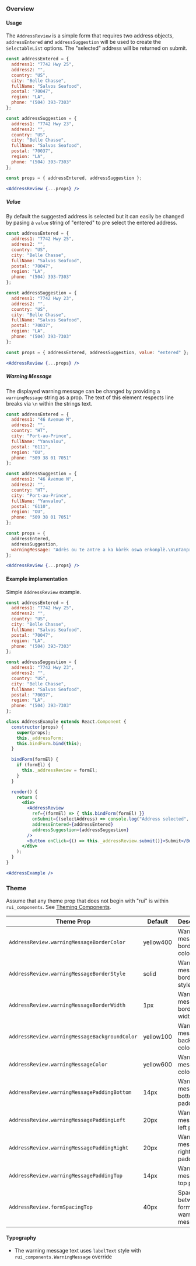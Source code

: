 ### Overview
#### Usage
The `AddressReview` is a simple form that requires two address objects, `addressEntered` and `addressSuggestion` will be used to create the `SelectableList` options. The "selected" address will be returned on submit.

```jsx
const addressEntered = {
  address1: "7742 Hwy 25",
  address2: "",
  country: "US",
  city: "Belle Chasse",
  fullName: "Salvos Seafood",
  postal: "70047",
  region: "LA",
  phone: "(504) 393-7303"
};

const addressSuggestion = {
  address1: "7742 Hwy 23",
  address2: "",
  country: "US",
  city: "Belle Chasse",
  fullName: "Salvos Seafood",
  postal: "70037",
  region: "LA",
  phone: "(504) 393-7303"
};

const props = { addressEntered, addressSuggestion };

<AddressReview {...props} />
```

##### Value
By default the suggested address is selected but it can easily be changed by pasing a `value` string of "entered" to pre select the entered address.
```jsx
const addressEntered = {
  address1: "7742 Hwy 25",
  address2: "",
  country: "US",
  city: "Belle Chasse",
  fullName: "Salvos Seafood",
  postal: "70047",
  region: "LA",
  phone: "(504) 393-7303"
};

const addressSuggestion = {
  address1: "7742 Hwy 23",
  address2: "",
  country: "US",
  city: "Belle Chasse",
  fullName: "Salvos Seafood",
  postal: "70037",
  region: "LA",
  phone: "(504) 393-7303"
};

const props = { addressEntered, addressSuggestion, value: "entered" };

<AddressReview {...props} />
```

##### Warning Message
The displayed warning message can be changed by providing a `warningMessage` string as a prop. The text of this element respects line breaks via `\n` within the strings text.
```jsx
const addressEntered = {
  address1: "46 Avenue M",
  address2: "",
  country: "HT",
  city: "Port-au-Prince",
  fullName: "Yanvalou",
  postal: "6111",
  region: "OU",
  phone: "509 38 01 7051"
};

const addressSuggestion = {
  address1: "46 Avenue N",
  address2: "",
  country: "HT",
  city: "Port-au-Prince",
  fullName: "Yanvalou",
  postal: "6110",
  region: "OU",
  phone: "509 38 01 7051"
};

const props = { 
  addressEntered, 
  addressSuggestion, 
  warningMessage: "Adrès ou te antre a ka kòrèk oswa enkonplè.\n\nTanpri revize sijesyon nou anba a, epi chwazi ki vèsyon ou ta renmen itilize. Erè yo montre nan wouj." 
};

<AddressReview {...props} />
```

#### Example implamentation
Simple `AddressReview` example.
```jsx
const addressEntered = {
  address1: "7742 Hwy 25",
  address2: "",
  country: "US",
  city: "Belle Chasse",
  fullName: "Salvos Seafood",
  postal: "70047",
  region: "LA",
  phone: "(504) 393-7303"
};

const addressSuggestion = {
  address1: "7742 Hwy 23",
  address2: "",
  country: "US",
  city: "Belle Chasse",
  fullName: "Salvos Seafood",
  postal: "70037",
  region: "LA",
  phone: "(504) 393-7303"
};

class AddressExample extends React.Component {
  constructor(props) {
    super(props);
    this._addressForm;
    this.bindForm.bind(this);
  }

  bindForm(formEl) {
    if (formEl) {
      this._addressReview = formEl;
    }
  }

  render() {
    return (
      <div>
        <AddressReview
          ref={(formEl) => { this.bindForm(formEl) }}
          onSubmit={(selectAddress) => console.log("Address selected", selectAddress)}
          addressEntered={addressEntered}
          addressSuggestion={addressSuggestion}
        />
        <Button onClick={() => this._addressReview.submit()}>Submit</Button>
      </div>
    );
  }
}

<AddressExample />
```

### Theme

Assume that any theme prop that does not begin with "rui" is within `rui_components`. See [Theming Components](./#!/Theming%20Components).

| Theme Prop           | Default | Description                                                                              |
| -------------------- | ------- | ---------------------------------------------------------------------------------------- |
| `AddressReview.warningMessageBorderColor` | yellow400   | Warning message border color |
| `AddressReview.warningMessageBorderStyle` | solid   | Warning message border style |
| `AddressReview.warningMessageBorderWidth` | 1px   | Warning message border width |
| `AddressReview.warningMessageBackgroundColor` | yellow100   | Warning message background color |
| `AddressReview.warningMessageColor` | yellow600  | Warning message color |
| `AddressReview.warningMessagePaddingBottom` | 14px   | Warning message bottom padding |
| `AddressReview.warningMessagePaddingLeft` | 20px   | Warning message left padding |
| `AddressReview.warningMessagePaddingRight` | 20px   | Warning message right padding |
| `AddressReview.warningMessagePaddingTop` | 14px   | Warning message top padding |
| `AddressReview.formSpacingTop` | 40px   | Space between form and warning message |

#### Typography

- The warning message text uses `labelText` style with `rui_components.WarningMessage` override
